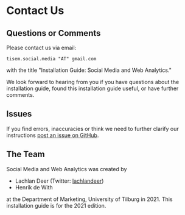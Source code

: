 # Contact Us

## Questions or Comments

Please contact us via email:

`tisem.social.media "AT" gmail.com`

with the title "Installation Guide: Social Media and Web Analytics."

We look forward to hearing from you if you have questions about the installation guide, found this installation guide useful, or have further comments.

## Issues

If you find errors, inaccuracies or think we need to further clarify our instructions [post an issue on GitHub][gh-issue].

## The Team

Social Media and Web Analytics was created by

* Lachlan Deer (Twitter: [lachlandeer](https://twitter.com/lachlandeer?lang=en))
* Henrik de With

at the Department of Marketing, University of Tilburg in 2021. This installation guide is for the 2021 edition.

[gh-issue]: https://github.com/tisem-digital-marketing/smwa-installation-guide-2021/issues